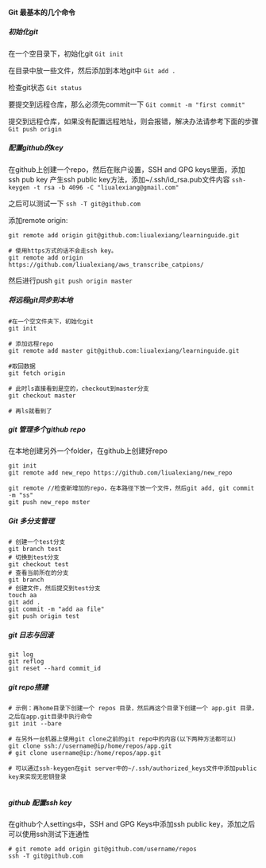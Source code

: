 #### Git 最基本的几个命令

##### 初始化git
在一个空目录下，初始化git
``` Git init ```

在目录中放一些文件，然后添加到本地git中
``` Git add . ```

检查git状态
``` Git status ```

要提交到远程仓库，那么必须先commit一下
``` Git commit -m "first commit" ```

提交到远程仓库，如果没有配置远程地址，则会报错，解决办法请参考下面的步骤
``` Git push origin ```

##### 配置github的key

在github上创建一个repo，然后在账户设置，SSH and GPG keys里面，添加 ssh pub key
产生ssh public key方法，添加~/.ssh/id_rsa.pub文件内容
``` ssh-keygen -t rsa -b 4096 -C "liualexiang@gmail.com" ```

之后可以测试一下
``` ssh -T git@github.com ```

添加remote origin:
``` 
git remote add origin git@github.com:liualexiang/learninguide.git

# 使用https方式的话不会走ssh key。
git remote add origin https://github.com/liualexiang/aws_transcribe_catpions/ 
 ```

然后进行push
``` git push origin master ```

##### 将远程git同步到本地
```
#在一个空文件夹下，初始化git
git init

# 添加远程repo
git remote add master git@github.com:liualexiang/learninguide.git

#取回数据
git fetch origin

# 此时ls直接看到是空的，checkout到master分支
git checkout master

# 再ls就看到了

```


##### git 管理多个github repo
在本地创建另外一个folder，在github上创建好repo
```
git init
git remote add new_repo https://github.com/liualexiang/new_repo

git remote //检查新增加的repo，在本路径下放一个文件，然后git add, git commit -m "ss"
git push new_repo mster
```


##### Git 多分支管理
```
# 创建一个test分支
git branch test
# 切换到test分支
git checkout test
# 查看当前所在的分支
git branch
# 创建文件，然后提交到test分支
touch aa
git add .
git commit -m "add aa file"
git push origin test
```

##### git 日志与回滚
```
git log
git reflog
git reset --hard commit_id
```

##### git repo搭建
```
# 示例：再home目录下创建一个 repos 目录，然后再这个目录下创建一个 app.git 目录，之后在app.git目录中执行命令
git init --bare

# 在另外一台机器上使用git clone之前的git repo中的内容(以下两种方法都可以)
git clone ssh://username@ip/home/repos/app.git
# git clone username@ip:/home/repos/app.git

# 可以通过ssh-keygen在git server中的~/.ssh/authorized_keys文件中添加public key来实现无密钥登录


```


##### github 配置ssh key
在github个人settings中，SSH and GPG Keys中添加ssh public key，添加之后可以使用ssh测试下连通性

```
# git remote add origin git@github.com/username/repos
ssh -T git@github.com

```
